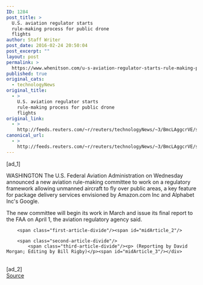 ```yaml
---
ID: 1284
post_title: >
  U.S. aviation regulator starts
  rule-making process for public drone
  flights
author: Staff Writer
post_date: 2016-02-24 20:50:04
post_excerpt: ""
layout: post
permalink: >
  https://www.whenitson.com/u-s-aviation-regulator-starts-rule-making-process-for-public-drone-flights/
published: true
original_cats:
  - technologyNews
original_title:
  - >
    U.S. aviation regulator starts
    rule-making process for public drone
    flights
original_link:
  - >
    http://feeds.reuters.com/~r/reuters/technologyNews/~3/BmcLAggcrVE/story01.htm
canonical_url:
  - >
    http://feeds.reuters.com/~r/reuters/technologyNews/~3/BmcLAggcrVE/story01.htm
---
```

 [ad_1]
<br><div id="articleText">
<span id="midArticle_start"/>

<span class="focusParagraph" readability="5"><p><span class="articleLocation">WASHINGTON</span> The U.S. Federal Aviation Administration on Wednesday announced a new aviation rule-making committee to work on a regulatory framework allowing unmanned aircraft to fly over public areas, a key feature for package delivery services envisioned by Amazon.com Inc and Alphabet Inc's Google.</p></span><span id="midArticle_0"/><p>The new committee will begin its work in March and issue its final report to the FAA on April 1, the aviation regulatory agency said. </p><span id="midArticle_1"/>
        
        <span class="first-article-divide"/><span id="midArticle_2"/>
        
        <span class="second-article-divide"/>
            <span class="third-article-divide"/><p> (Reporting by David Morgan; Editing by Bill Rigby)</p><span id="midArticle_3"/></div>
<br>[ad_2]
<br><a href="http://feeds.reuters.com/~r/reuters/technologyNews/~3/BmcLAggcrVE/story01.htm">Source </a>